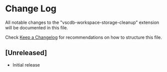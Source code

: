 # Change Log

All notable changes to the "vscdb-workspace-storage-cleanup" extension will be documented in this file.

Check [Keep a Changelog](http://keepachangelog.com/) for recommendations on how to structure this file.

## [Unreleased]

- Initial release